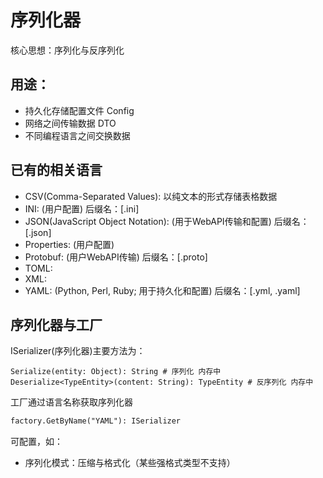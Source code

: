﻿# 序列化器

核心思想：序列化与反序列化

## 用途：
- 持久化存储配置文件 Config
- 网络之间传输数据 DTO
- 不同编程语言之间交换数据

## 已有的相关语言

- CSV(Comma-Separated Values): 以纯文本的形式存储表格数据
- INI: (用户配置) 后缀名：[.ini]
- JSON(JavaScript Object Notation): (用于WebAPI传输和配置) 后缀名：[.json]
- Properties: (用户配置)
- Protobuf: (用户WebAPI传输) 后缀名：[.proto]
- TOML:
- XML:
- YAML: (Python, Perl, Ruby; 用于持久化和配置) 后缀名：[.yml, .yaml]

## 序列化器与工厂

ISerializer(序列化器)主要方法为：
```
Serialize(entity: Object): String # 序列化 内存中
Deserialize<TypeEntity>(content: String): TypeEntity # 反序列化 内存中
```
工厂通过语言名称获取序列化器
```txt
factory.GetByName("YAML"): ISerializer
```
可配置，如：
- 序列化模式：压缩与格式化（某些强格式类型不支持）
